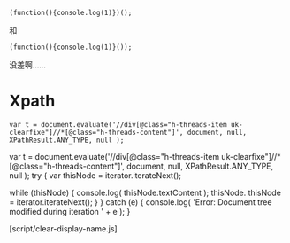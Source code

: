 
```
(function(){console.log(1)})();
```
和
```
(function(){console.log(1)}());
```
没差啊……


# Xpath
```
var t = document.evaluate('//div[@class="h-threads-item uk-clearfixe"]//*[@class="h-threads-content"]', document, null, XPathResult.ANY_TYPE, null );
```

var t = document.evaluate('//div[@class="h-threads-item uk-clearfixe"]//*[@class="h-threads-content"]', document, null, XPathResult.ANY_TYPE, null );
try {
  var thisNode = iterator.iterateNext();

  while (thisNode) {
    console.log( thisNode.textContent );
    thisNode.
    thisNode = iterator.iterateNext();
  }
}
catch (e) {
  console.log( 'Error: Document tree modified during iteration ' + e );
}

[script/clear-display-name.js]